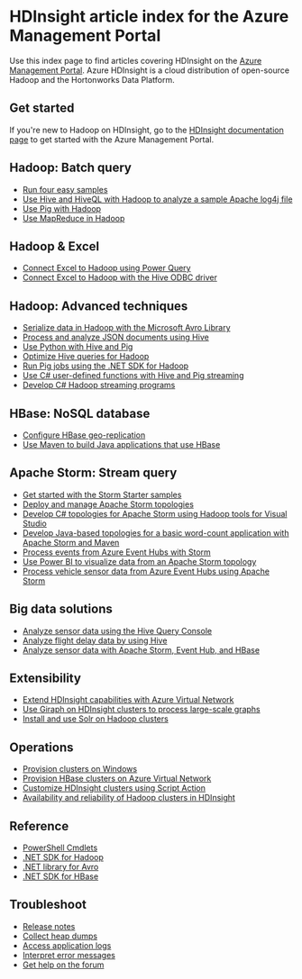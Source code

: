 <properties
   pageTitle="HDInsight article index for Azure Management Portal | Azure"
   description="An index page with links to articles about HDInsight on the Azure Management Portal. Microsoft recommends the Azure Management Portal for new Hadoop clusters on HDInsight."
   services="hdinsight"
   documentationCenter="na"
   authors="cjgronlund"
   manager="pablissima"
   editor=""/>

<tags
	ms.service="hdinsight"
	ms.date="08/17/2015"
	wacn.date=""/>

# HDInsight article index for the Azure Management Portal

Use this index page to find articles covering HDInsight on the [Azure Management Portal](https://manage.windowsazure.cn/). Azure HDInsight is a cloud distribution of open-source Hadoop and the Hortonworks Data Platform.

## Get started

If you're new to Hadoop on HDInsight, go to the [HDInsight documentation page](/documentation/services/hdinsight/) to get started with the Azure Management Portal.

## Hadoop: Batch query

* [Run four easy samples](/documentation/articles/hdinsight-run-samples)
* [Use Hive and HiveQL with Hadoop to analyze a sample Apache log4j file](/documentation/articles/hdinsight-use-hive)
* [Use Pig with Hadoop](/documentation/articles/hdinsight-use-pig)
* [Use MapReduce in Hadoop](/documentation/articles/hdinsight-use-mapreduce)

## Hadoop & Excel

* [Connect Excel to Hadoop using Power Query](/documentation/articles/hdinsight-connect-excel-power-query)
* [Connect Excel to Hadoop with the Hive ODBC driver](/documentation/articles/hdinsight-connect-excel-hive-odbc-driver)


## Hadoop: Advanced techniques

* [Serialize data in Hadoop with the Microsoft Avro Library](/documentation/articles/hdinsight-dotnet-avro-serialization)
* [Process and analyze JSON documents using Hive](/documentation/articles/hdinsight-using-json-in-hive)
* [Use Python with Hive and Pig](/documentation/articles/hdinsight-python)
* [Optimize Hive queries for Hadoop](/documentation/articles/hdinsight-hadoop-optimize-hive-query-v1)
* [Run Pig jobs using the .NET SDK for Hadoop](hdinsight-hadoop-use-pig-dotnet-sdk-v1.md )
* [Use C# user-defined functions with Hive and Pig streaming](/documentation/articles/hdinsight-hadoop-hive-pig-udf-dotnet-csharp)
* [Develop C# Hadoop streaming programs](/documentation/articles/hdinsight-hadoop-develop-deploy-streaming-jobs)

## HBase: NoSQL database

* [Configure HBase geo-replication](/documentation/articles/hdinsight-hbase-geo-replication)
* [Use Maven to build Java applications that use HBase](/documentation/articles/hdinsight-hbase-build-java-maven)
## Apache Storm: Stream query

* [Get started with the Storm Starter samples](/documentation/articles/hdinsight-apache-storm-tutorial-get-started)
* [Deploy and manage Apache Storm topologies](/documentation/articles/hdinsight-storm-deploy-monitor-topology)
* [Develop C# topologies for Apache Storm using Hadoop tools for Visual Studio](/documentation/articles/hdinsight-storm-develop-csharp-visual-studio-topology)
* [Develop Java-based topologies for a basic word-count application with Apache Storm and Maven](/documentation/articles/hdinsight-storm-develop-java-topology)
* [Process events from Azure Event Hubs with Storm](/documentation/articles/hdinsight-storm-develop-csharp-event-hub-topology)
* [Use Power BI to visualize data from an Apache Storm topology](/documentation/articles/hdinsight-storm-power-bi-topology)
* [Process vehicle sensor data from Azure Event Hubs using Apache Storm](/documentation/articles/hdinsight-storm-iot-eventhub-documentdb)

## Big data solutions

* [Analyze sensor data using the Hive Query Console](/documentation/articles/hdinsight-hive-analyze-sensor-data)
* [Analyze flight delay data by using Hive](/documentation/articles/hdinsight-analyze-flight-delay-data)
* [Analyze sensor data with Apache Storm, Event Hub, and HBase](/documentation/articles/hdinsight-storm-sensor-data-analysis)

## Extensibility

* [Extend HDInsight capabilities with Azure Virtual Network](/documentation/articles/hdinsight-extend-hadoop-virtual-network)
* [Use Giraph on HDInsight clusters to process large-scale graphs](/documentation/articles/hdinsight-hadoop-giraph-install-v1)
* [Install and use Solr on Hadoop clusters](/documentation/articles/hdinsight-hadoop-solr-install-v1)

## Operations

* [Provision clusters on Windows](/documentation/articles/hdinsight-provision-clusters-v1)
* [Provision HBase clusters on Azure Virtual Network](/documentation/articles/hdinsight-hbase-provision-vnet-v1)
* [Customize HDInsight clusters using Script Action](/documentation/articles/hdinsight-hadoop-customize-cluster-v1)
* [Availability and reliability of Hadoop clusters in HDInsight](/documentation/articles/hdinsight-high-availability)

## Reference

* [PowerShell Cmdlets](https://msdn.microsoft.com/zh-cn/library/azure/dn858087.aspx)  
* [.NET SDK for Hadoop](http://msdn.microsoft.com/zh-cn/library/azure/dn469975.aspx)  
* [.NET library for Avro](https://hadoopsdk.codeplex.com/wikipage?title=Avro%20Library)  
* [.NET SDK for HBase](https://www.nuget.org/packages/Microsoft.HBase.Client/)  

## Troubleshoot

* [Release notes](/documentation/articles/hdinsight-release-notes)
* [Collect heap dumps](/documentation/articles/hdinsight-hadoop-collect-debug-heap-dumps)
* [Access application logs](/documentation/articles/hdinsight-hadoop-access-yarn-app-logs)
* [Interpret error messages](/documentation/articles/hdinsight-debug-jobs)
* [Get help on the forum](https://social.msdn.microsoft.com/forums/azure/home?forum=hdinsight)
